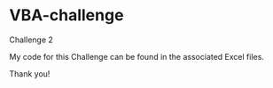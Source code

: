 # VBA-challenge
Challenge 2 

My code for this Challenge can be found in the associated Excel files. 

Thank you!
